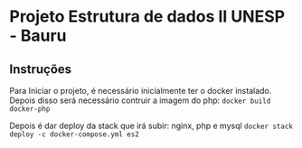 # Projeto Estrutura de dados II UNESP - Bauru

## Instruções
Para Iniciar o projeto, é necessário inicialmente ter o docker instalado.
Depois disso será necessário contruir a imagem do php:
`docker build docker-php`

Depois é dar deploy da stack que irá subir: nginx, php e mysql
`docker stack deploy -c docker-compose.yml es2`
